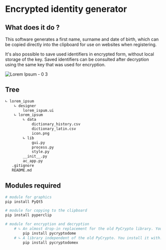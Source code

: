 # Encrypted identity generator

## What does it do ?
This software generates a first name, surname and date of birth, which can be copied directly into the clipboard for use on websites when registering.

It's also possible to save used identifiers in encrypted form, without local storage of the key. Saved identifiers can be consulted after decryption using the same key that was used for encryption.

![Lorem Ipsum - 0 3](https://github.com/Panegyrique/lorem_ipsum/assets/122060021/da3b1ac9-c2bc-4877-bf7b-a9f74a54eb8c)

## Tree
``` bash
∟ lorem_ipsum
    ∟ designer
        lorem_ispum.ui
    ∟ lorem_ipsum
        ∟ data
            dictionary_history.csv
            dictionary_latin.csv
            icon.png
        ∟ lib
            gui.py
            process.py
            style.py
        __init__.py
        ac_app.py
   .gitignore
   README.md
```

## Modules required
``` bash
# module for graphics
pip install PyQt5

# module for copying to the clipboard
pip install pyperclip

# module for encryption and decryption
    # ∟ An almost drop-in replacement for the old PyCrypto library. You install it with:
        pip install pycryptodome
    # ∟ A library independent of the old PyCrypto. You install it with:
        pip install pycryptodomex
```
